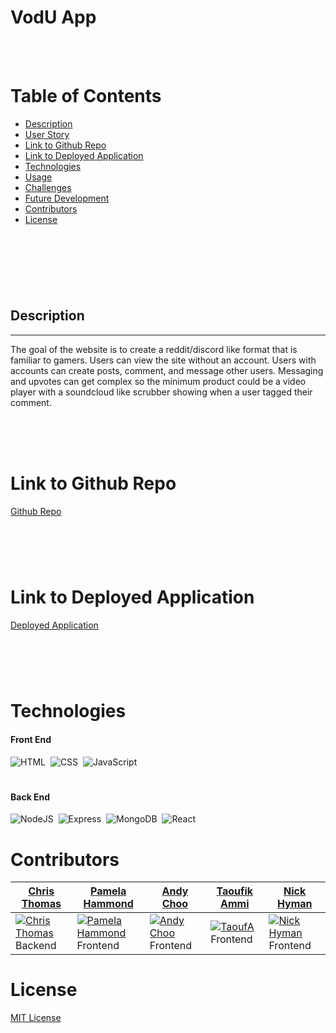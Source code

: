 
# VodU App


<br>
<br>



# Table of Contents

- [Description](#description)
- [User Story](#user-story)
- [Link to Github Repo](#link-to-github-repo)
- [Link to Deployed Application](#link-to-deployed-link)
- [Technologies](#technologies)
- [Usage](#usage)
- [Challenges](#challenges)
- [Future Development](#future-development)
- [Contributors](#contributors)
- [License](#license)
<br>
<br>


#
<br>

## Description

---

The goal of the website is to create a reddit/discord like format that is familiar to gamers. Users can view the site without an account. Users with accounts can create posts, comment, and message other users. Messaging and upvotes can get complex so the minimum product could be a video player with a soundcloud like scrubber showing when a user tagged their comment.

<br>



<br>
<br>

# Link to Github Repo 

[Github Repo](https://github.com/Copernichris/Final-Project)
#
<br>
<br>

# Link to Deployed Application

[Deployed Application](https://vodu2.herokuapp.com/)


#
<br>
<br>


# Technologies
#### Front End

![HTML](https://img.shields.io/badge/HTML5-E34F26?style=for-the-badge&logo=html5&logoColor=white)&nbsp;
![CSS](https://img.shields.io/badge/CSS3-1572B6?style=for-the-badge&logo=css3&logoColor=white)&nbsp;
![JavaScript](https://img.shields.io/badge/javascript-%23323330.svg?style=for-the-badge&logo=javascript&logoColor=%23F7DF1E)



#

#### Back End

![NodeJS](https://img.shields.io/badge/node.js-6DA55F?style=for-the-badge&logo=node.js&logoColor=white)&nbsp;
![Express](https://img.shields.io/badge/Express.js-000000?style=for-the-badge&logo=express&logoColor=white)&nbsp;
![MongoDB](https://img.shields.io/badge/MongoDB-4EA94B?style=for-the-badge&logo=mongodb&logoColor=white)&nbsp;
![React](https://img.shields.io/badge/React-20232A?style=for-the-badge&logo=react&logoColor=61DAFB)&nbsp;



#
#



# Contributors
<table>
<thead>
<tr>
<th><a href="https://github.com/Copernichris">Chris Thomas</a></th>
<th><a href="https://github.com/PamtheHam">Pamela Hammond</a></th>
<th><a href="https://github.com/Andydchoo">Andy Choo</a></th>
<th><a href="https://github.com/lbladma">Taoufik Ammi</a></th>
<th><a href="https://github.com/Nickhyman465">Nick Hyman</a></th>
</tr>
</thead>
<tbody>
<tr>
<td>
<a target="_blank" rel="noopener noreferrer" href="https://github.com/Copernichris"><img src="https://avatars.githubusercontent.com/Copernichris?s=400&amp;v=1" alt="Chris Thomas" style="max-width:100%;"></a>Backend
</td>
<td>
<a target="_blank" rel="noopener noreferrer" href="https://github.com/PamtheHam"><img src="https://avatars.githubusercontent.com/PamtheHam?s=400&amp;v=1" alt="Pamela Hammond" style="max-width:100%;"></a>Frontend
</td>
<td>
<a target="_blank" rel="noopener noreferrer" href="https://github.com/Andydchoo"><img src="https://avatars.githubusercontent.com/Andydchoo?s=400&amp;v=1" alt="Andy Choo" style="max-width:100%;"></a>Frontend
</td>
<td>
<a target="_blank" rel="noopener noreferrer" href="https://github.com/lbladma"><img src="https://avatars.githubusercontent.com/lbladma?s=400&amp;v=1" alt="TaoufA" style="max-width:100%;"></a>Frontend
</td>
<td>
<a target="_blank" rel="noopener noreferrer" href="https://github.com/Nickhyman465"><img src="https://avatars.githubusercontent.com/Nickhyman465?s=400&amp;v=1" alt="Nick Hyman" style="max-width:100%;"></a>Frontend
</td>
</tr>
</tbody>
</table>






# License

[MIT License](https://opensource.org/licenses/MIT)
